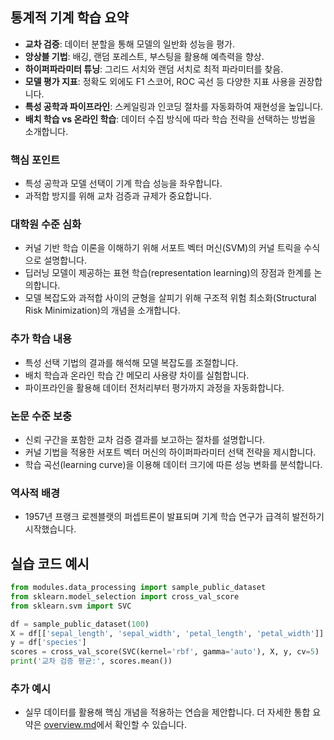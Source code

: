 ## 통계적 기계 학습 요약
- **교차 검증**: 데이터 분할을 통해 모델의 일반화 성능을 평가.
- **앙상블 기법**: 배깅, 랜덤 포레스트, 부스팅을 활용해 예측력을 향상.
- **하이퍼파라미터 튜닝**: 그리드 서치와 랜덤 서치로 최적 파라미터를 찾음.
- **모델 평가 지표**: 정확도 외에도 F1 스코어, ROC 곡선 등 다양한 지표 사용을 권장합니다.
- **특성 공학과 파이프라인**: 스케일링과 인코딩 절차를 자동화하여 재현성을 높입니다.
- **배치 학습 vs 온라인 학습**: 데이터 수집 방식에 따라 학습 전략을 선택하는 방법을 소개합니다.

### 핵심 포인트
* 특성 공학과 모델 선택이 기계 학습 성능을 좌우합니다.
* 과적합 방지를 위해 교차 검증과 규제가 중요합니다.

### 대학원 수준 심화
* 커널 기반 학습 이론을 이해하기 위해 서포트 벡터 머신(SVM)의 커널 트릭을 수식으로 설명합니다.
* 딥러닝 모델이 제공하는 표현 학습(representation learning)의 장점과 한계를 논의합니다.
* 모델 복잡도와 과적합 사이의 균형을 살피기 위해 구조적 위험 최소화(Structural Risk Minimization)의 개념을 소개합니다.

### 추가 학습 내용
* 특성 선택 기법의 결과를 해석해 모델 복잡도를 조절합니다.
* 배치 학습과 온라인 학습 간 메모리 사용량 차이를 실험합니다.
* 파이프라인을 활용해 데이터 전처리부터 평가까지 과정을 자동화합니다.

### 논문 수준 보충
* 신뢰 구간을 포함한 교차 검증 결과를 보고하는 절차를 설명합니다.
* 커널 기법을 적용한 서포트 벡터 머신의 하이퍼파라미터 선택 전략을 제시합니다.
* 학습 곡선(learning curve)을 이용해 데이터 크기에 따른 성능 변화를 분석합니다.

### 역사적 배경
* 1957년 프랭크 로젠블랫의 퍼셉트론이 발표되며 기계 학습 연구가 급격히 발전하기 시작했습니다.
## 실습 코드 예시
```python
from modules.data_processing import sample_public_dataset
from sklearn.model_selection import cross_val_score
from sklearn.svm import SVC

df = sample_public_dataset(100)
X = df[['sepal_length', 'sepal_width', 'petal_length', 'petal_width']]
y = df['species']
scores = cross_val_score(SVC(kernel='rbf', gamma='auto'), X, y, cv=5)
print('교차 검증 평균:', scores.mean())
```



### 추가 예시
- 실무 데이터를 활용해 핵심 개념을 적용하는 연습을 제안합니다.
더 자세한 통합 요약은 [overview.md](../overview.md)에서 확인할 수 있습니다.
